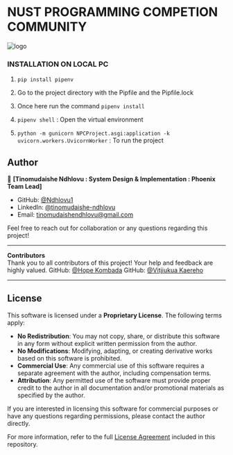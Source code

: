 # NUST PROGRAMMING COMPETION COMMUNITY
![logo](https://github.com/user-attachments/assets/b482a351-a2f1-47ed-9cea-1c9cf259a08a)

### INSTALLATION ON LOCAL PC
1. `pip install pipenv`

2. Go to the project directory with the Pipfile and the Pipfile.lock

3. Once here run the command `pipenv install`

4. `pipenv shell` : Open the virtual environment

5. `python -m gunicorn NPCProject.asgi:application -k uvicorn.workers.UvicornWorker` : To run the project

## Author

👤 **[Tinomudaishe Ndhlovu : System Design & Implementation : Phoenix Team Lead]**

- GitHub: [@Ndhlovu1](https://github.com/your-username)
- LinkedIn: [@tinomudaishe-ndhlovu](https://www.linkedin.com/in/tinomudaishe-ndhlovu/)
- Email: tinomudaishendhlovu@gmail.com

Feel free to reach out for collaboration or any questions regarding this project!

---

**Contributors**  
Thank you to all contributors of this project! Your help and feedback are highly valued.
 GitHub: [@Hope Kombada](https://github.com/Bluur01)
 GitHub: [@Vitjiukua Kaereho](https://github.com/dsaproject01)

---

## License

This software is licensed under a **Proprietary License**. The following terms apply:

- **No Redistribution**: You may not copy, share, or distribute this software in any form without explicit written permission from the author.
- **No Modifications**: Modifying, adapting, or creating derivative works based on this software is prohibited.
- **Commercial Use**: Any commercial use of this software requires a separate agreement with the author, including compensation terms.
- **Attribution**: Any permitted use of the software must provide proper credit to the author in all documentation and/or promotional materials as specified by the author.

If you are interested in licensing this software for commercial purposes or have any questions regarding permissions, please contact the author directly.

For more information, refer to the full [License Agreement](LICENSE) included in this repository.


